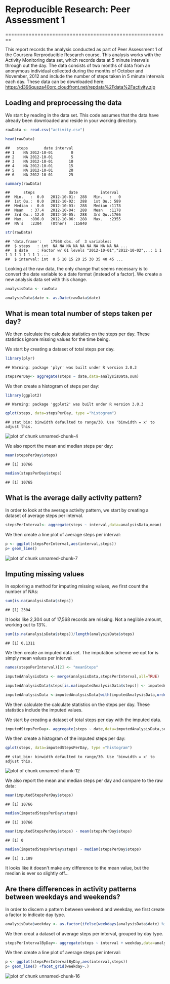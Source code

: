 
# Reproducible Research: Peer Assessment 1
========================================================

This report records the analysis conducted as part of Peer Assessment 1 of the Coursera Rerproducible Research course. This analysis works with the Activity Monitoring data set, which records data at 5 minute intervals through out the day. The data consists of two months of data from an anonymous individual collected during the months of October and November, 2012 and include the number of steps taken in 5 minute intervals each day. These data can be downloaded here: https://d396qusza40orc.cloudfront.net/repdata%2Fdata%2Factivity.zip


## Loading and preprocessing the data
We start by reading in the data set. This code assumes that the data have already been downloaded and reside in your working directory.

```r
rawData <- read.csv("activity.csv")

head(rawData)
```

```
##   steps       date interval
## 1    NA 2012-10-01        0
## 2    NA 2012-10-01        5
## 3    NA 2012-10-01       10
## 4    NA 2012-10-01       15
## 5    NA 2012-10-01       20
## 6    NA 2012-10-01       25
```

```r
summary(rawData)
```

```
##      steps               date          interval   
##  Min.   :  0.0   2012-10-01:  288   Min.   :   0  
##  1st Qu.:  0.0   2012-10-02:  288   1st Qu.: 589  
##  Median :  0.0   2012-10-03:  288   Median :1178  
##  Mean   : 37.4   2012-10-04:  288   Mean   :1178  
##  3rd Qu.: 12.0   2012-10-05:  288   3rd Qu.:1766  
##  Max.   :806.0   2012-10-06:  288   Max.   :2355  
##  NA's   :2304    (Other)   :15840
```

```r
str(rawData)
```

```
## 'data.frame':	17568 obs. of  3 variables:
##  $ steps   : int  NA NA NA NA NA NA NA NA NA NA ...
##  $ date    : Factor w/ 61 levels "2012-10-01","2012-10-02",..: 1 1 1 1 1 1 1 1 1 1 ...
##  $ interval: int  0 5 10 15 20 25 30 35 40 45 ...
```
Looking at the raw data, the only change that seems necessary is to convert the date variable to a date format (instead of a factor). We create a new analysis data set with this change.


```r
analysisData <- rawData

analysisData$date <- as.Date(rawData$date)
```

## What is mean total number of steps taken per day?
We then calculate the calculate statistics on the steps per day. These statistics ignore missing values for the time being.

We start by creating a dataset of total steps per day.

```r
library(plyr)
```

```
## Warning: package 'plyr' was built under R version 3.0.3
```

```r
stepsPerDay<- aggregate(steps ~ date,data=analysisData,sum)
```


We then create a histogram of steps per day:


```r
library(ggplot2)
```

```
## Warning: package 'ggplot2' was built under R version 3.0.3
```

```r
qplot(steps, data=stepsPerDay, type ="histogram")
```

```
## stat_bin: binwidth defaulted to range/30. Use 'binwidth = x' to adjust this.
```

![plot of chunk unnamed-chunk-4](figure/unnamed-chunk-4.png) 

We also report the mean and median steps per day:

```r
mean(stepsPerDay$steps)
```

```
## [1] 10766
```

```r
median(stepsPerDay$steps)
```

```
## [1] 10765
```


## What is the average daily activity pattern?

In order to look at the average activity pattern, we start by creating a dataset of average steps per interval. 

```r
stepsPerInterval<- aggregate(steps ~ interval,data=analysisData,mean)
```


We then create a line plot of average steps per interval:


```r
p <- ggplot(stepsPerInterval,aes(interval,steps)) 
p+ geom_line()
```

![plot of chunk unnamed-chunk-7](figure/unnamed-chunk-7.png) 

## Imputing missing values

In exploring a method for imputing missing values, we first count the number of NAs:

```r
sum(is.na(analysisData$steps))
```

```
## [1] 2304
```

It looks like 2,304 out of 17,568 records are missing. Not a neglible amount, working out to 13%. 

```r
sum(is.na(analysisData$steps))/length(analysisData$steps)
```

```
## [1] 0.1311
```

We then create an imputed data set. The imputation scheme we opt for is simply mean values per interval. 

```r
names(stepsPerInterval)[2] <- "meanSteps"

imputedAnalysisData <- merge(analysisData,stepsPerInterval,all=TRUE)

imputedAnalysisData$steps[is.na(imputedAnalysisData$steps)] <- imputedAnalysisData$meanSteps[is.na(imputedAnalysisData$steps)] 

imputedAnalysisData <-imputedAnalysisData[with(imputedAnalysisData,order(date,interval)),]
```


We then calculate the calculate statistics on the steps per day. These statistics include the imputed values.

We start by creating a dataset of total steps per day with the imputed data.

```r
imputedStepsPerDay<- aggregate(steps ~ date,data=imputedAnalysisData,sum)
```


We then create a histogram of the imputed steps per day:


```r
qplot(steps, data=imputedStepsPerDay, type ="histogram")
```

```
## stat_bin: binwidth defaulted to range/30. Use 'binwidth = x' to adjust this.
```

![plot of chunk unnamed-chunk-12](figure/unnamed-chunk-12.png) 

We also report the mean and median steps per day and compare to the raw data:

```r
mean(imputedStepsPerDay$steps)
```

```
## [1] 10766
```

```r
median(imputedStepsPerDay$steps)
```

```
## [1] 10766
```

```r
mean(imputedStepsPerDay$steps) - mean(stepsPerDay$steps)
```

```
## [1] 0
```

```r
median(imputedStepsPerDay$steps) - median(stepsPerDay$steps)
```

```
## [1] 1.189
```
It looks like it doesn't make any difference to the mean value, but the median is ever so slightly off...

## Are there differences in activity patterns between weekdays and weekends?
In order to discern a pattern between weekend and weekday, we first create a factor to indicate day type.


```r
analysisData$weekday <- as.factor(ifelse(weekdays(analysisData$date) %in% c("Saturday","Sunday"), "Weekend","Weekday"))
```


We then creat a dataset of average steps per interval, grouped by day type. 

```r
stepsPerIntervalByDay<- aggregate(steps ~ interval + weekday,data=analysisData,mean)
```

We then create a line plot of average steps per interval:


```r
p <- ggplot(stepsPerIntervalByDay,aes(interval,steps)) 
p+ geom_line() +facet_grid(weekday~.)
```

![plot of chunk unnamed-chunk-16](figure/unnamed-chunk-16.png) 
